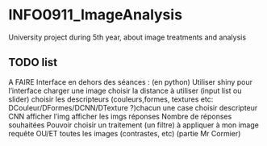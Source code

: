 
# INFO0911_ImageAnalysis
University project during 5th year, about image treatments and analysis


## TODO list
A FAIRE
Interface en dehors des séances : (en python)
Utiliser shiny pour l’interface
charger une image
choisir la distance à utiliser (input list ou slider)
choisir les descripteurs (couleurs,formes, textures etc: DCouleur/DFormes/DCNN/DTexture ?)chacun une case
choisir descripteur CNN
afficher l’img
afficher les imgs réponses
Nombre de réponses souhaitées
Pouvoir choisir un traitement (un filtre) à appliquer à mon image requête OU/ET toutes les images (contrastes, etc) (partie Mr Cormier)

